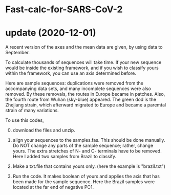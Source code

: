 # Fast-calc-for-SARS-CoV-2

# update (2020-12-01)
A recent version of the axes and the mean data are given, by using data to September.


To calculate thousands of sequences will take time.
If your new sequence would be inside the existing framework, 
and if you wish to classify yours within the framework,
you can use an axis determined before.

Here are sample sequences: duplications were removed from the accompanying data sets, 
and many incomplete sequences were also removed. 
By these removals, the routes in Europe became in patches. 
Also, the fourth route from Wuhan (sky-blue) appeared. 
The green dod is the Zhejiang strain, which afterward migrated to Europe
and became a paremtal strain of many variations. 

To use this codes,

0. download the files and unzip.

1. align your sequences to the samples.fas. 
  This should be done manually. 
  Do NOT change any parts of the sample sequence; rather, change yours.
  The extra stretches of N- and C- terminals have to be removed.
  Here I added two samples from Brazil to classify.

2. Make a txt.file that contains yours only.
   (here the example is "brazil.txt")
   
3. Run the code. It makes boolean of yours and applies the axis that has been made for the sample sequence.
   Here the Brazil samples were located at the far end of negative PC1.
   
   


